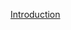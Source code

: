 [Introduction](https://www.freecodecamp.org/news/a-thorough-introduction-to-distributed-systems-3b91562c9b3c/)
